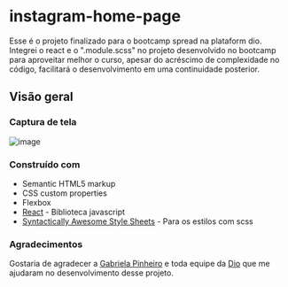 # instagram-home-page

Esse é o projeto finalizado para o bootcamp spread na plataform dio.
Integrei o react e o ".module.scss" no projeto desenvolvido no bootcamp para aproveitar melhor o curso, apesar do acréscimo de complexidade no código, facilitará o desenvolvimento em uma continuidade posterior.

## Visão geral
### Captura de tela
![image](https://user-images.githubusercontent.com/50973575/172729279-d52a9363-ee0c-4abd-ba85-1c322c3e530d.png)

### Construído com

- Semantic HTML5 markup
- CSS custom properties
- Flexbox
- [React](https://reactjs.org/) - Biblioteca javascript
- [Syntactically Awesome Style Sheets](https://sass-lang.com) - Para os estilos com scss

### Agradecimentos

 Gostaria de agradecer a [Gabriela Pinheiro](https://github.com/SpruceGabriela) e toda equipe da [Dio](https://web.dio.me) que me ajudaram no desenvolvimento desse projeto.
 

